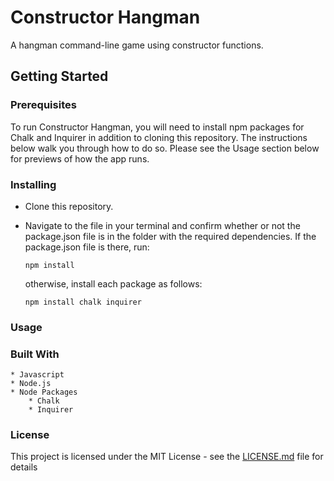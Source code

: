 # Constructor Hangman

A hangman command-line game using constructor functions.

## Getting Started

### Prerequisites

To run Constructor Hangman, you will need to install npm packages for Chalk and Inquirer in addition to cloning this repository. The instructions below walk you through how to do so. Please see the Usage section below for previews of how the app runs.

### Installing

 * Clone this repository.

 * Navigate to the file in your terminal and confirm whether or not the package.json file is in the folder with the required dependencies. If the package.json file is there, run:

	```
	npm install
	```

	otherwise, install each package as follows:

	```
	npm install chalk inquirer
	```

### Usage



### Built With
	* Javascript
	* Node.js
	* Node Packages
		* Chalk
		* Inquirer


### License

This project is licensed under the MIT License - see the [LICENSE.md](LICENSE.md) file for details
